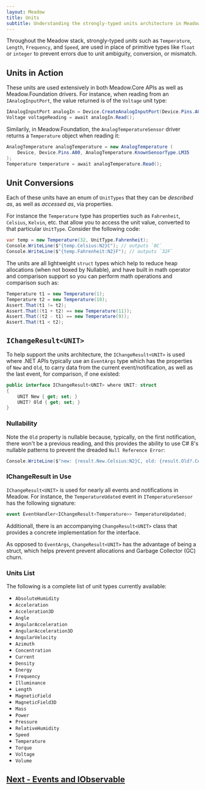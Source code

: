 ```yaml
---
layout: Meadow
title: Units
subtitle: Understanding the strongly-typed units architecture in Meadow.
---
```


Throughout the Meadow stack, strongly-typed _units_ such as `Temperature`, `Length`, `Frequency`, and `Speed`, are used in place of primitive types like `float` or `integer` to prevent errors due to unit ambiguity, conversion, or mismatch.

## Units in Action

These units are used extensively in both Meadow.Core APIs as well as Meadow.Foundation drivers. For instance, when reading from an `IAnalogInputPort`, the value returned is of the `Voltage` unit type:

```csharp
IAnalogInputPort analogIn = Device.CreateAnalogInputPort(Device.Pins.A00);
Voltage voltageReading = await analogIn.Read();
```

Similarily, in Meadow.Foundation, the `AnalogTemperatureSensor` driver returns a `Temperature` object when reading it:

```csharp
AnalogTemperature analogTemperature = new AnalogTemperature (
    Device, Device.Pins.A00, AnalogTemperature.KnownSensorType.LM35
);
Temperature temperature = await analogTemperature.Read();
```

## Unit Conversions

Each of these units have an enum of `UnitTypes` that they can be _described as_, as well as _accessed as_, via properties.

For instance the `Temperature` type has properties such as `Fahrenheit`, `Celsius`, `Kelvin`, etc. that allow you to access the unit value, converted to that particular `UnitType`. Consider the following code:

```csharp
var temp = new Temperature(32, UnitType.Fahrenheit);
Console.WriteLine($"{temp.Celsius:N2}C"); // outputs `0C`
Console.WriteLine($"{temp.Fahrenheit:N2}F"); // outputs `32F`
```

The units are all lightweight `struct` types which help to reduce heap allocations (when not boxed by Nullable), and have built in math operator and comparison support so you can perform math operations and comparison such as:

```csharp
Temperature t1 = new Temperature(1);
Temperature t2 = new Temperature(10);
Assert.That(t1 != t2);
Assert.That((t1 + t2) == new Temperature(11));
Assert.That((t2 - t1) == new Temperature(9));
Assert.That(t1 < t2);
```

## `IChangeResult<UNIT>`

To help support the units architecture, the `IChangeResult<UNIT>` is used where .NET APIs typically use an `EventArgs` type which has the properties of `New` and `Old`, to carry data from the current event/notification, as well as the last event, for comparison, if one existed:

```csharp
public interface IChangeResult<UNIT> where UNIT: struct
{
    UNIT New { get; set; }
    UNIT? Old { get; set; }
}
```

### Nullability

Note the `Old` property is nullable because, typically, on the first notification, there won't be a previous reading, and this provides the ability to use C# 8's nullable patterns to prevent the dreaded `Null Reference Error`:

```csharp
Console.WriteLine($"new: {result.New.Celsius:N2}C, old: {result.Old?.Celsius:N2}C");
```

### IChangeResult in Use

`IChangeResult<UNIT>` is used for nearly all events and notifications in Meadow. For instance, the `TemperatureUdated` event in `ITemperatureSensor` has the following signature:

```csharp
event EventHandler<IChangeResult<Temperature>> TemperatureUpdated;
```

Additionall, there is an accompanying `ChangeResult<UNIT>` class that provides a concrete implementation for the interface. 

As opposed to `EventArgs`, `ChangeResult<UNIT>` has the advantage of being a struct, which helps prevent prevent allocations and Garbage Collector (GC) churn.

### Units List

The following is a complete list of unit types currently available:

 * `AbsoluteHumidity`
 * `Acceleration`
 * `Acceleration3D`
 * `Angle`
 * `AngularAcceleration`
 * `AngularAcceleration3D`
 * `AngularVelocity`
 * `Azimuth`
 * `Concentration`
 * `Current`
 * `Density`
 * `Energy`
 * `Frequency`
 * `Illuminance`
 * `Length`
 * `MagneticField`
 * `MagneticField3D`
 * `Mass`
 * `Power`
 * `Pressure`
 * `RelativeHumidity`
 * `Speed`
 * `Temperature`
 * `Torque`
 * `Voltage`
 * `Volume`

## [Next - Events and IObservable](/Meadow/Meadow_Basics/Events_and_IObservable)
